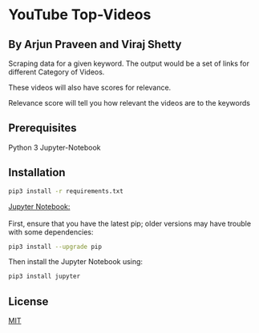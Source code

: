# YouTube Top-Videos

## By Arjun Praveen and Viraj Shetty

Scraping data for a given keyword. The output would be a set of links for different Category of Videos.

These videos will also have scores for relevance.

Relevance score will tell you how relevant the videos are to the keywords
## Prerequisites
Python 3
Jupyter-Notebook


## Installation
```bash
pip3 install -r requirements.txt
```

[Jupyter Notebook: ](https://jupyter.readthedocs.io/en/latest/index.html)<br /> <br />
First, ensure that you have the latest pip; older versions may have trouble with some dependencies:
```bash
pip3 install --upgrade pip
```

Then install the Jupyter Notebook using:
```bash
pip3 install jupyter
```

## License
[MIT](https://choosealicense.com/licenses/mit/)
